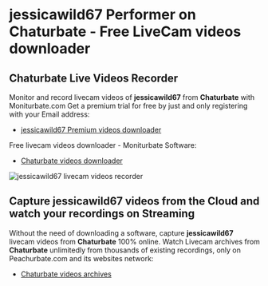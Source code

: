 # jessicawild67 Performer on Chaturbate - Free LiveCam videos downloader

## Chaturbate Live Videos Recorder

Monitor and record livecam videos of **jessicawild67** from **Chaturbate** with Moniturbate.com
Get a premium trial for free by just and only registering with your Email address:
* [jessicawild67 Premium videos downloader](https://moniturbate.com/request-demo-licence-key.html)

Free livecam videos downloader - Moniturbate Software:
* [Chaturbate videos downloader](https://moniturbate.com/moniturbate-download-software.html)

![jessicawild67 livecam videos recorder](https://peachurnet.com/templates/moniturbate-software.png)


## Capture jessicawild67 videos from the Cloud and watch your recordings on Streaming

Without the need of downloading a software, capture **jessicawild67** livecam videos from **Chaturbate** 100% online.
Watch Livecam archives from **Chaturbate** unlimitedly from thousands of existing recordings, only on Peachurbate.com and its websites network:
* [Chaturbate videos archives](https://peachurnet.com/)